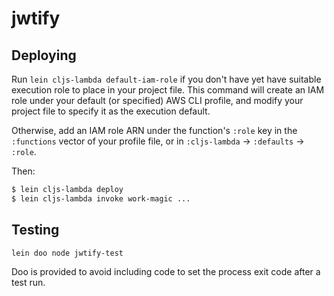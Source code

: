 # jwtify

## Deploying

Run `lein cljs-lambda default-iam-role` if you don't have yet have suitable
execution role to place in your project file.  This command will create an IAM
role under your default (or specified) AWS CLI profile, and modify your project
file to specify it as the execution default.

Otherwise, add an IAM role ARN under the function's `:role` key in the
`:functions` vector of your profile file, or in `:cljs-lambda` -> `:defaults` ->
`:role`.

Then:

```sh
$ lein cljs-lambda deploy
$ lein cljs-lambda invoke work-magic ...
```

## Testing

```sh
lein doo node jwtify-test
```

Doo is provided to avoid including code to set the process exit code after a
 test run.
